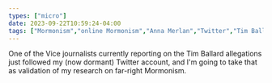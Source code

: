```yaml
---
types: ["micro"]
date: 2023-09-22T10:59:24-04:00
tags: ["Mormonism","online Mormonism","Anna Merlan","Twitter","Tim Ballard","far-right"]
---
```

One of the Vice journalists currently reporting on the Tim Ballard allegations just followed my (now dormant) Twitter account, and I'm going to take that as validation of my research on far-right Mormonism.
